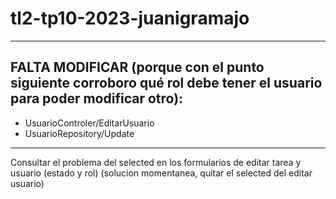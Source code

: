 # tl2-tp10-2023-juanigramajo

---

## FALTA MODIFICAR (porque con el punto siguiente corroboro qué rol debe tener el usuario para poder modificar otro):

- UsuarioControler/EditarUsuario
- UsuarioRepository/Update

---

Consultar el problema del selected en los formularios de editar tarea y usuario (estado y rol) (solucion momentanea, quitar el selected del editar usuario)